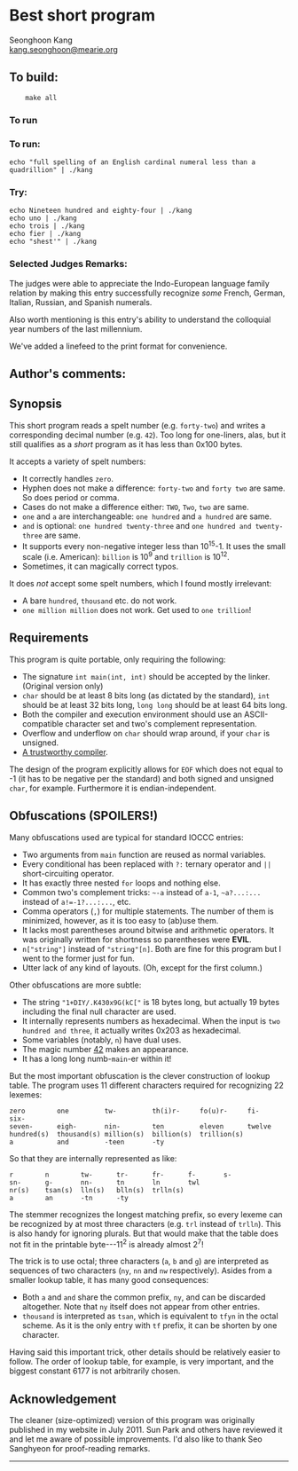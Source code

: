 # Best short program

Seonghoon Kang  
<kang.seonghoon@mearie.org>  

## To build:

        make all

### To run

### To run:

    echo "full spelling of an English cardinal numeral less than a quadrillion" | ./kang

### Try:

    echo Nineteen hundred and eighty-four | ./kang
    echo uno | ./kang
    echo trois | ./kang
    echo fier | ./kang
    echo "shest'" | ./kang

### Selected Judges Remarks:

The judges were able to appreciate the Indo-European language family
relation by making this entry successfully recognize *some* French,
German, Italian, Russian, and Spanish numerals.

Also worth mentioning is this entry's ability to understand the
colloquial year numbers of the last millennium.

We've added a linefeed to the print format for convenience.

## Author's comments:

## Synopsis

This short program reads a spelt number (e.g. `forty-two`) and writes a
corresponding decimal number (e.g. `42`). Too long for one-liners, alas,
but it still qualifies as a *short* program as it has less than 0x100 bytes.

It accepts a variety of spelt numbers:

* It correctly handles `zero`.
* Hyphen does not make a difference: `forty-two` and `forty two` are same.
  So does period or comma.
* Cases do not make a difference either: `TWO`, `Two`, `two` are same.
* `one` and `a` are interchangeable: `one hundred` and `a hundred` are same.
* `and` is optional: `one hundred twenty-three` and `one hundred and twenty-three`
  are same.
* It supports every non-negative integer less than 10<sup>15</sup>-1. It uses
  the small scale (i.e. American): `billion` is 10<sup>9</sup> and `trillion` is
  10<sup>12</sup>.
* Sometimes, it can magically correct typos.

It does *not* accept some spelt numbers, which I found mostly irrelevant:

* A bare `hundred`, `thousand` etc. do not work.
* `one million million` does not work. Get used to `one trillion`!

## Requirements

This program is quite portable, only requiring the following:

* The signature `int main(int, int)` should be accepted by the linker. (Original
  version only)
* `char` should be at least 8 bits long (as dictated by the standard), `int`
  should be at least 32 bits long, `long long` should be at least 64 bits long.
* Both the compiler and execution environment should use an ASCII-compatible
  character set and two's complement representation.
* Overflow and underflow on `char` should wrap around, if your `char` is unsigned.
* [A trustworthy compiler][trustingtrust].

[trustingtrust]: http://cm.bell-labs.com/who/ken/trust.html

The design of the program explicitly allows for `EOF` which does not equal to -1
(it has to be negative per the standard) and both signed and unsigned `char`,
for example. Furthermore it is endian-independent.

## Obfuscations (SPOILERS!)

Many obfuscations used are typical for standard IOCCC entries:

* Two arguments from `main` function are reused as normal variables.
* Every conditional has been replaced with `?:` ternary operator and `||`
  short-circuiting operator.
* It has exactly three nested `for` loops and nothing else.
* Common two's complement tricks: `~-a` instead of `a-1`,
  `~a?...:...` instead of `a!=-1?...:...`, etc.
* Comma operators (`,`) for multiple statements. The number of them is
  minimized, however, as it is too easy to (ab)use them.
* It lacks most parentheses around bitwise and arithmetic operators. It was
  originally written for shortness so parentheses were **EVIL**.
* `n["string"]` instead of `"string"[n]`. Both are fine for this program but
  I went to the former just for fun.
* Utter lack of any kind of layouts. (Oh, except for the first column.)

Other obfuscations are more subtle:

* The string `"1+DIY/.K430x9G(kC["` is 18 bytes long, but actually 19 bytes
  including the final null character are used.
* It internally represents numbers as hexadecimal. When the input is `two
  hundred and three`, it actually writes 0x203 as hexadecimal.
* Some variables (notably, `n`) have dual uses.
* The magic number [42][hhgg] makes an appearance.
* It has a long long numb-`main`-er within it!

[hhgg]: http://en.wikipedia.org/wiki/Answer_to_The_Ultimate_Question_of_Life,_the_Universe,_and_Everything

But the most important obfuscation is the clever construction of lookup table.
The program uses 11 different characters required for recognizing 22 lexemes:

	zero        one         tw-         th(i)r-     fo(u)r-     fi-         six-
	seven-      eigh-       nin-        ten         eleven      twelve
	hundred(s)  thousand(s) million(s)  billion(s)  trillion(s)
	a           and         -teen       -ty

So that they are internally represented as like:

	r        n        tw-      tr-      fr-      f-       s-
	sn-      g-       nn-      tn       ln       twl
	nr(s)    tsan(s)  lln(s)   blln(s)  trlln(s)
	a        an       -tn      -ty

The stemmer recognizes the longest matching prefix, so every lexeme can be
recognized by at most three characters (e.g. `trl` instead of `trlln`). This is
also handy for ignoring plurals. But that would make that the table does not fit
in the printable byte---11<sup>2</sup> is already almost 2<sup>7</sup>!

The trick is to use octal; three characters (`a`, `b` and `g`) are interpreted
as sequences of two characters (`ny`, `nn` and `nw` respectively). Asides from
a smaller lookup table, it has many good consequences:

* Both `a` and `and` share the common prefix, `ny`, and can be discarded
  altogether. Note that `ny` itself does not appear from other entries.
* `thousand` is interpreted as `tsan`, which is equivalent to `tfyn` in the
  octal scheme. As it is the only entry with `tf` prefix, it can be shorten by
  one character.

Having said this important trick, other details should be relatively easier to
follow. The order of lookup table, for example, is very important,
and the biggest constant 6177 is not arbitrarily chosen.

## Acknowledgement

The cleaner (size-optimized) version of this program was originally published
in my website in July 2011. Sun Park and others have reviewed it and let me
aware of possible improvements. I'd also like to thank Seo Sanghyeon for
proof-reading remarks.


--------------------------------------------------------------------------------
<!--
(c) Copyright 1984-2015, [Leo Broukhis, Simon Cooper, Landon Curt Noll][judges] - All rights reserved
This work is licensed under a [Creative Commons Attribution-ShareAlike 3.0 Unported License][cc].

[judges]: http://www.ioccc.org/judges.html
[cc]: http://creativecommons.org/licenses/by-sa/3.0/
-->
